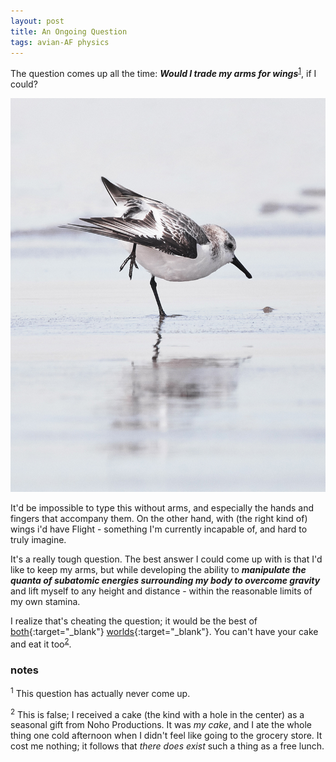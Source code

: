 ```yaml
---
layout: post
title: An Ongoing Question
tags: avian-AF physics
---
```


The question comes up all the time: **_Would I trade my arms for wings_**<sup>[1](#notes)</sup>, if I could? 

![sanderling at Breezy Point](/images/2018-0213-breezy-0618-V.jpg)

It'd be impossible to type this without arms, and especially the hands and fingers that accompany them. On the other hand, with (the right kind of) wings i'd have Flight - something I'm currently incapable of, and hard to truly imagine. 

It's a really tough question. The best answer I could come up with is that I'd like to keep my arms, but while developing the ability to **_manipulate the quanta of subatomic energies surrounding my body to overcome gravity_** and lift myself to any height and distance - within the reasonable limits of my own stamina.

I realize that's cheating the question; it would be the best of [both](https://en.wikipedia.org/wiki/General_relativity){:target="_blank"} [worlds](https://en.wikipedia.org/wiki/Quantum_mechanics){:target="_blank"}. You can't have your cake and eat it too<sup>[2](#notes)</sup>.

### notes

<sup>1</sup> This question has actually never come up.

<sup>2</sup> This is false; I received a cake (the kind with a hole in the center) as a seasonal gift from Noho Productions. It was _my cake_, and I ate the whole thing one cold afternoon when I didn't feel like going to the grocery store. It cost me nothing; it follows that _there does exist_ such a thing as a free lunch.
